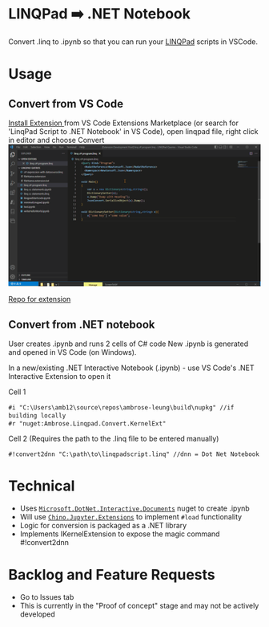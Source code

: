# LINQPad ➡️ .NET Notebook
Convert .linq to .ipynb so that you can run your [LINQPad](https://www.linqpad.net/) scripts in VSCode.  

# Usage

## Convert from VS Code
[Install Extension ](https://marketplace.visualstudio.com/items?itemName=AmbroseLeung.linqpad2dnn) from VS Code Extensions Marketplace (or search for 'LinqPad Script to .NET Notebook' in VS Code), open linqpad file, right click in editor and choose Convert
![Open .linq file, Right click editor, Convert](https://github.com/ambrose-leung/vscode-ext-convert2dnn/blob/main/ExampleUsage.gif)

[Repo for extension](https://github.com/ambrose-leung/vscode-ext-convert2dnn)

## Convert from .NET notebook
User creates .ipynb and runs 2 cells of C# code
New .ipynb is generated and opened in VS Code (on Windows).

In a new/existing .NET Interactive Notebook (.ipynb) - use VS Code's .NET Interactive Extension to open it

Cell 1
```
#i "C:\Users\amb12\source\repos\ambrose-leung\build\nupkg" //if building locally
#r "nuget:Ambrose.Linqpad.Convert.KernelExt"
```

Cell 2 (Requires the path to the .linq file to be entered manually)
```
#!convert2dnn "C:\path\to\linqpadscript.linq" //dnn = Dot Net Notebook
```

# Technical
- Uses [`Microsoft.DotNet.Interactive.Documents`](https://www.nuget.org/packages/Microsoft.DotNet.Interactive.Documents/) nuget to create .ipynb
- Will use [`Chino.Jupyter.Extensions`](https://github.com/roberchi/Chino.Jupyter.Extensions) to implement `#load` functionality
- Logic for conversion is packaged as a .NET library
- Implements IKernelExtension to expose the magic command #!convert2dnn

# Backlog and Feature Requests
- Go to Issues tab
- This is currently in the "Proof of concept" stage and may not be actively developed
